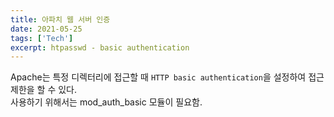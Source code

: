 ```yaml
---
title: 아파치 웹 서버 인증
date: 2021-05-25
tags: ['Tech']
excerpt: htpasswd - basic authentication
---
```


Apache는 특정 디렉터리에 접근할 때 `HTTP basic authentication`을 설정하여 접근 제한을 할 수 있다.  
사용하기 위해서는 mod_auth_basic 모듈이 필요함.